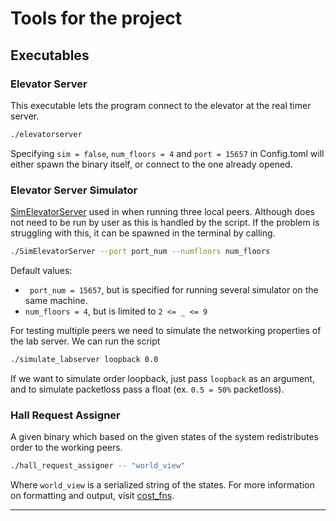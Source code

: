 # Tools for the project
## **Executables**
### Elevator Server
This executable lets the program connect to the elevator at the real timer server.
```bash
./elevatorserver
```
Specifying ``` sim = false ```, ``` num_floors = 4 ``` and ``` port = 15657 ``` in Config.toml will either spawn the binary itself, or connect to the one already opened.
### Elevator Server Simulator
[SimElevatorServer](https://github.com/TTK4145/Simulator-v2) used in when running three local peers. Although does not need to be run by user as this is handled by the script. If the problem is struggling with this, it can be spawned in the terminal by calling.
```bash
./SimElevatorServer --port port_num --numfloors num_floors
```
Default values:
 - ``` port_num = 15657```, but is specified for running several simulator on the same machine.
 - ``` num_floors = 4 ```, but is limited to ``` 2 <= _ <= 9 ```

For testing multiple peers we need to simulate the networking properties of the lab server. We can run the script 
```bash
./simulate_labserver loopback 0.0
```
If we want to simulate order loopback, just pass ```loopback``` as an argument, and to simulate packetloss pass a float (ex. ```0.5 = 50%``` packetloss).
### Hall Request Assigner
A given binary which based on the given states of the system redistributes order to the working peers.
```bash
./hall_request_assigner -- "world_view"
```
Where ```world_view``` is a serialized string of the states. For more information on formatting and output, visit [cost_fns](https://github.com/TTK4145/Project-resources/tree/master/cost_fns).

---



